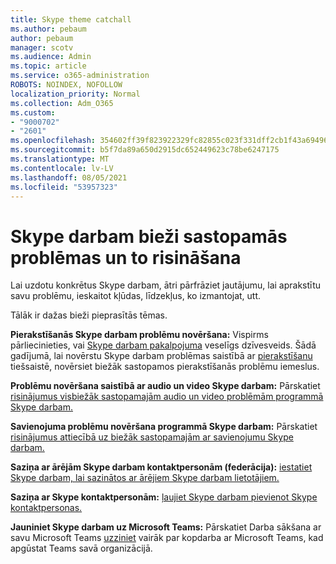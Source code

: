 ```yaml
---
title: Skype theme catchall
ms.author: pebaum
author: pebaum
manager: scotv
ms.audience: Admin
ms.topic: article
ms.service: o365-administration
ROBOTS: NOINDEX, NOFOLLOW
localization_priority: Normal
ms.collection: Adm_O365
ms.custom:
- "9000702"
- "2601"
ms.openlocfilehash: 354602ff39f823922329fc82855c023f331dff2cb1f43a6949653786a6df7f6d
ms.sourcegitcommit: b5f7da89a650d2915dc652449623c78be6247175
ms.translationtype: MT
ms.contentlocale: lv-LV
ms.lasthandoff: 08/05/2021
ms.locfileid: "53957323"
---
```

# <a name="skype-for-business-common-issues-and-resolutions"></a>Skype darbam bieži sastopamās problēmas un to risināšana 

Lai uzdotu konkrētus Skype darbam, ātri pārfrāziet jautājumu, lai aprakstītu savu problēmu, ieskaitot kļūdas, līdzekļus, ko izmantojat, utt. 

Tālāk ir dažas bieži pieprasītās tēmas.

**Pierakstīšanās Skype darbam problēmu novēršana:** Vispirms pārliecinieties, vai [Skype darbam pakalpojuma](https://admin.microsoft.com/Adminportal/Home?source=applauncher#/servicehealth) veselīgs dzīvesveids. Šādā gadījumā, lai novērstu Skype darbam problēmas saistībā ar [pierakstīšanu](https://docs.microsoft.com/SkypeForBusiness/set-up-skype-for-business-online/troubleshooting-sign-in-errors-for-admins#check-for-common-causes-of-skype-for-business-online-sign-in-errors) tiešsaistē, novērsiet biežāk sastopamos pierakstīšanās problēmu iemeslus.
 
**Problēmu novēršana saistībā ar audio un video Skype darbam:** Pārskatiet [risinājumus visbiežāk sastopamajām audio un video problēmām programmā Skype darbam.](https://support.office.com/article/Troubleshoot-audio-and-video-in-Skype-for-Business-62777bc6-c52b-47ae-84ba-a8905c3b71dc) 

**Savienojuma problēmu novēršana programmā Skype darbam:** Pārskatiet [risinājumus attiecībā uz biežāk sastopamajām ar savienojumu Skype darbam.](https://support.office.com/article/troubleshoot-connection-issues-in-skype-for-business-ca302828-783f-425c-bbe2-356348583771)

**Saziņa ar ārējām Skype darbam kontaktpersonām (federācija):** [iestatiet Skype darbam, lai sazinātos ar ārējiem Skype darbam lietotājiem.](https://docs.microsoft.com/SkypeForBusiness/set-up-skype-for-business-online/allow-users-to-contact-external-skype-for-business-users)

**Saziņa ar Skype kontaktpersonām:** [ļaujiet Skype darbam pievienot Skype kontaktpersonas.](https://docs.microsoft.com/SkypeForBusiness/set-up-skype-for-business-online/let-skype-for-business-users-add-skype-contacts)

**Jauniniet Skype darbam uz Microsoft Teams:** Pārskatiet Darba sākšana ar savu Microsoft Teams [](https://docs.microsoft.com/microsoftteams/coexistence-chat-calls-presence) [uzziniet](https://docs.microsoft.com/microsoftteams/upgrade-start-here) vairāk par kopdarba ar Microsoft Teams, kad apgūstat Teams savā organizācijā. 